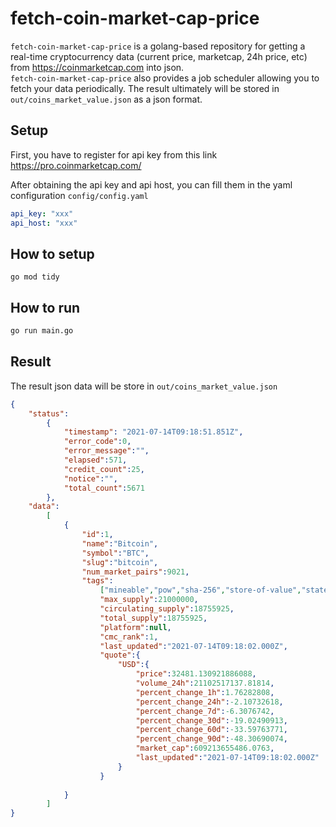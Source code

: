 # fetch-coin-market-cap-price
`fetch-coin-market-cap-price` is a golang-based repository for getting a real-time cryptocurrency data (current price, marketcap, 24h price, etc) from https://coinmarketcap.com into json.  
`fetch-coin-market-cap-price` also provides a job scheduler allowing you to fetch your data periodically. The result ultimately will be stored in `out/coins_market_value.json` as a json format.
## Setup
First, you have to register for api key from this link https://pro.coinmarketcap.com/

After obtaining the api key and api host, you can fill them in the yaml configuration `config/config.yaml`

```yaml
api_key: "xxx"
api_host: "xxx"
```

## How to setup 
```
go mod tidy 
```

## How to run 
```sh
go run main.go
```

## Result
The result json data will be store in `out/coins_market_value.json`
```json
{
    "status":
        {
            "timestamp": "2021-07-14T09:18:51.851Z",
            "error_code":0,
            "error_message":"",
            "elapsed":571,
            "credit_count":25,
            "notice":"",
            "total_count":5671
        },
    "data":
        [
            {
                "id":1,
                "name":"Bitcoin",
                "symbol":"BTC",
                "slug":"bitcoin",
                "num_market_pairs":9021,
                "tags":
                    ["mineable","pow","sha-256","store-of-value","state-channels","coinbase-ventures-portfolio","three-arrows-capital-portfolio","polychain-capital-portfolio","binance-labs-portfolio","arrington-xrp-capital","blockchain-capital-portfolio","boostvc-portfolio","cms-holdings-portfolio","dcg-portfolio","dragonfly-capital-portfolio","electric-capital-portfolio","fabric-ventures-portfolio","framework-ventures","galaxy-digital-portfolio","huobi-capital","alameda-research-portfolio","a16z-portfolio","1confirmation-portfolio","winklevoss-capital","usv-portfolio","placeholder-ventures-portfolio","pantera-capital-portfolio","multicoin-capital-portfolio","paradigm-xzy-screener"],
                    "max_supply":21000000,
                    "circulating_supply":18755925,
                    "total_supply":18755925,
                    "platform":null,
                    "cmc_rank":1,
                    "last_updated":"2021-07-14T09:18:02.000Z",
                    "quote":{
                        "USD":{
                            "price":32481.130921886088,
                            "volume_24h":21102517137.81814,
                            "percent_change_1h":1.76282808,
                            "percent_change_24h":-2.10732618,
                            "percent_change_7d":-6.3076742,
                            "percent_change_30d":-19.02490913,
                            "percent_change_60d":-33.59763771,
                            "percent_change_90d":-48.30690074,
                            "market_cap":609213655486.0763,
                            "last_updated":"2021-07-14T09:18:02.000Z"
                        }
                    }
                        
            }
        ]
}
```
